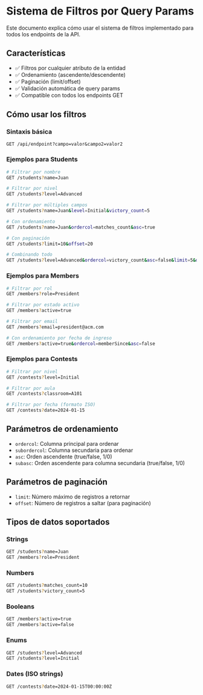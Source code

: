 # Sistema de Filtros por Query Params

Este documento explica cómo usar el sistema de filtros implementado para todos los endpoints de la API.

## Características

- ✅ Filtros por cualquier atributo de la entidad
- ✅ Ordenamiento (ascendente/descendente)
- ✅ Paginación (limit/offset)
- ✅ Validación automática de query params
- ✅ Compatible con todos los endpoints GET

## Cómo usar los filtros

### Sintaxis básica

```
GET /api/endpoint?campo=valor&campo2=valor2
```

### Ejemplos para Students

```bash
# Filtrar por nombre
GET /students?name=Juan

# Filtrar por nivel
GET /students?level=Advanced

# Filtrar por múltiples campos
GET /students?name=Juan&level=Initial&victory_count=5

# Con ordenamiento
GET /students?name=Juan&ordercol=matches_count&asc=true

# Con paginación
GET /students?limit=10&offset=20

# Combinando todo
GET /students?level=Advanced&ordercol=victory_count&asc=false&limit=5&offset=10
```

### Ejemplos para Members

```bash
# Filtrar por rol
GET /members?role=President

# Filtrar por estado activo
GET /members?active=true

# Filtrar por email
GET /members?email=president@acm.com

# Con ordenamiento por fecha de ingreso
GET /members?active=true&ordercol=memberSince&asc=false
```

### Ejemplos para Contests

```bash
# Filtrar por nivel
GET /contests?level=Initial

# Filtrar por aula
GET /contests?classroom=A101

# Filtrar por fecha (formato ISO)
GET /contests?date=2024-01-15
```

## Parámetros de ordenamiento

- `ordercol`: Columna principal para ordenar
- `subordercol`: Columna secundaria para ordenar
- `asc`: Orden ascendente (true/false, 1/0)
- `subasc`: Orden ascendente para columna secundaria (true/false, 1/0)

## Parámetros de paginación

- `limit`: Número máximo de registros a retornar
- `offset`: Número de registros a saltar (para paginación)

## Tipos de datos soportados

### Strings

```bash
GET /students?name=Juan
GET /members?role=President
```

### Numbers

```bash
GET /students?matches_count=10
GET /students?victory_count=5
```

### Booleans

```bash
GET /members?active=true
GET /members?active=false
```

### Enums

```bash
GET /students?level=Advanced
GET /students?level=Initial
```

### Dates (ISO strings)

```bash
GET /contests?date=2024-01-15T00:00:00Z
```
